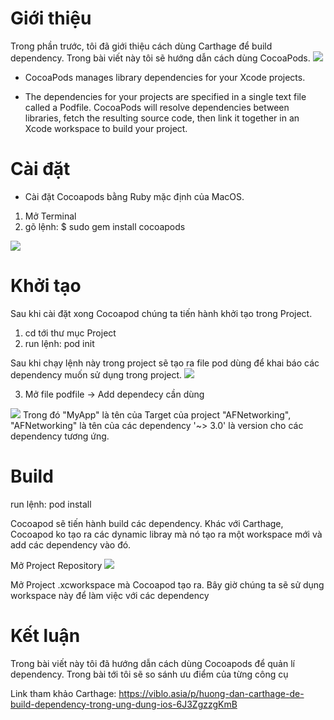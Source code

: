 # Giới thiệu
Trong phần trước, tôi đã giới thiệu cách dùng Carthage để build dependency. Trong bài viết này tôi sẽ hướng dẫn cách dùng CocoaPods.
![](https://images.viblo.asia/1efadc8d-b1d1-4f56-98d1-d2b42405dc8e.png)
- CocoaPods manages library dependencies for your Xcode projects.

- The dependencies for your projects are specified in a single text file called a Podfile. CocoaPods will resolve dependencies between libraries, fetch the resulting source code, then link it together in an Xcode workspace to build your project.



#  Cài đặt
-  Cài đặt Cocoapods bằng Ruby mặc định của MacOS.
1. Mở Terminal
2. gõ lệnh: $ sudo gem install cocoapods

![](https://images.viblo.asia/b199bc85-6296-4152-8550-9080645534d6.png)

# Khởi tạo
Sau khi cài đặt xong Cocoapod chúng ta tiến hành khởi tạo trong Project.
1. cd tới thư mục Project
2. run lệnh: pod init

Sau khi chạy lệnh này trong project sẽ tạo ra file pod dùng để khai báo các dependency muốn sử dụng trong project.
![](https://images.viblo.asia/ff6b5e93-0fa1-4d4d-b6b8-c608ab92b0f2.png)

3. Mở file podfile -> Add dependecy cần dùng

![](https://images.viblo.asia/288db0f8-cbde-4e12-8ccf-a9c10bf4f390.png)
 Trong đó "MyApp" là tên của Target của project
 "AFNetworking", "AFNetworking" là tên của các dependency
 '~> 3.0' là version cho các dependency tương ứng.
 
# Build
run lệnh: pod install

Cocoapod sẽ tiến hành build các dependency. Khác với Carthage, Cocoapod ko tạo ra các dynamic libray mà nó tạo ra một workspace mới và add các dependency vào đó.

Mở Project Repository 
![](https://images.viblo.asia/50aa4dc3-0f7b-4a86-89c4-e864b8748fde.png)

Mở Project .xcworkspace mà Cocoapod tạo ra. Bây giờ chúng ta sẽ sử dụng workspace này để làm việc với các dependency

# Kết luận 
Trong bài viết này tôi đã hướng dẫn cách dùng Cocoapods để quản lí dependency. Trong bài tới tôi sẽ so sánh ưu điểm của từng công cụ

Link tham khảo Carthage: https://viblo.asia/p/huong-dan-carthage-de-build-dependency-trong-ung-dung-ios-6J3ZgzzgKmB
